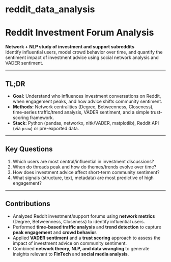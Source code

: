 # reddit_data_analysis
# Reddit Investment Forum Analysis

**Network + NLP study of investment and support subreddits**  
Identify influential users, model crowd behavior over time, and quantify the sentiment impact of investment advice using social network analysis and VADER sentiment.

---

## TL;DR

- **Goal:** Understand who influences investment conversations on Reddit, when engagement peaks, and how advice shifts community sentiment.
- **Methods:** Network centralities (Degree, Betweenness, Closeness), time-series traffic/trend analysis, VADER sentiment, and a simple trust-scoring framework.
- **Stack:** Python (pandas, networkx, nltk/VADER, matplotlib), Reddit API (via `praw`) or pre-exported data.

---

## Key Questions

1. Which users are most central/influential in investment discussions?
2. When do threads peak and how do themes/trends evolve over time?
3. How does investment advice affect short-term community sentiment?
4. What signals (structure, text, metadata) are most predictive of high engagement?

---

## Contributions

- Analyzed Reddit investment/support forums using **network metrics** (Degree, Betweenness, Closeness) to identify influential users.
- Performed **time-based traffic analysis** and **trend detection** to capture **peak engagement** and **crowd behavior**.
- Applied **VADER sentiment** and a **trust scoring** approach to assess the impact of investment advice on community sentiment.
- Combined **network theory, NLP, and data wrangling** to generate insights relevant to **FinTech** and **social media analysis**.
